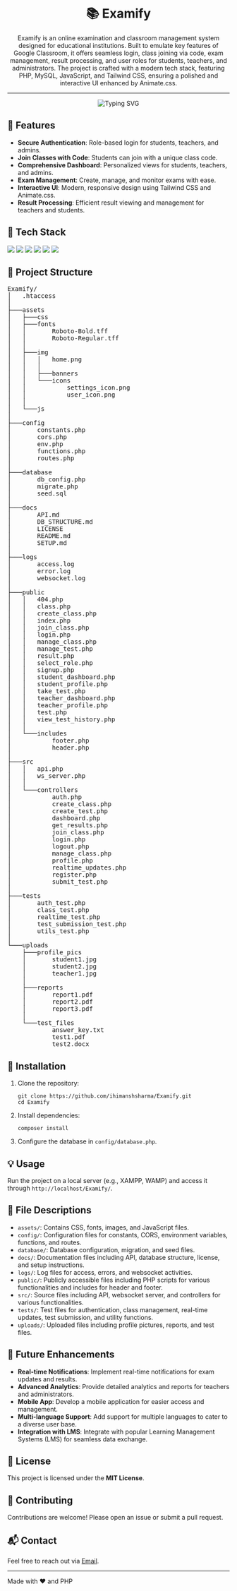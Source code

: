 <h1 align="center">📚 Examify</h1>

<p align="center">
  Examify is an online examination and classroom management system designed for educational institutions. Built to emulate key features of Google Classroom, it offers seamless login, class joining via code, exam management, result processing, and user roles for students, teachers, and administrators. The project is crafted with a modern tech stack, featuring PHP, MySQL, JavaScript, and Tailwind CSS, ensuring a polished and interactive UI enhanced by Animate.css.
</p>

------

<p align="center">
  <img src="https://readme-typing-svg.herokuapp.com?font=Fira+Code&size=22&pause=1000&color=4CAF50&center=true&vCenter=true&width=435&lines=Manage+Exams+Efficiently;Student+and+Teacher+Focused;Secure+and+User-Friendly" alt="Typing SVG">
</p>

<h2 align="left">🌟 Features</h2>
<ul>
  <li><strong>Secure Authentication</strong>: Role-based login for students, teachers, and admins.</li>
  <li><strong>Join Classes with Code</strong>: Students can join with a unique class code.</li>
  <li><strong>Comprehensive Dashboard</strong>: Personalized views for students, teachers, and admins.</li>
  <li><strong>Exam Management</strong>: Create, manage, and monitor exams with ease.</li>
  <li><strong>Interactive UI</strong>: Modern, responsive design using Tailwind CSS and Animate.css.</li>
  <li><strong>Result Processing</strong>: Efficient result viewing and management for teachers and students.</li>
</ul>

<h2 align="left">🔧 Tech Stack</h2>
<p align="left">
  <a href="https://www.html.com/" target="_blank"><img src="https://img.shields.io/badge/HTML-E34C26?style=for-the-badge&logo=html5&logoColor=white"/></a>
  <a href="https://www.php.net/" target="_blank"><img src="https://img.shields.io/badge/PHP-777BB4?style=for-the-badge&logo=php&logoColor=white"/></a>
  <a href="https://www.mysql.com/" target="_blank"><img src="https://img.shields.io/badge/MySQL-4479A1?style=for-the-badge&logo=mysql&logoColor=white"/></a>
  <a href="https://getbootstrap.com/" target="_blank"><img src="https://img.shields.io/badge/Bootstrap-563D7C?style=for-the-badge&logo=bootstrap&logoColor=white"/></a>
  <a href="https://tailwindcss.com/" target="_blank"><img src="https://img.shields.io/badge/Tailwind_CSS-06B6D4?style=for-the-badge&logo=tailwind-css&logoColor=white"/></a>
  <a href="https://github.com/" target="_blank"><img src="https://img.shields.io/badge/GitHub-181717?style=for-the-badge&logo=github&logoColor=white"/></a>
</p>

<h2 align="left">📂 Project Structure</h2>
<pre>
Examify/
│   .htaccess
│
├───assets
│   ├───css
│   ├───fonts
│   │       Roboto-Bold.tff      
│   │       Roboto-Regular.tff   
│   │       
│   ├───img
│   │   │   home.png
│   │   │   
│   │   ├───banners
│   │   └───icons
│   │           settings_icon.png
│   │           user_icon.png
│   │
│   └───js
│
├───config
│       constants.php
│       cors.php
│       env.php
│       functions.php
│       routes.php
│
├───database
│       db_config.php
│       migrate.php
│       seed.sql
│
├───docs
│       API.md
│       DB_STRUCTURE.md
│       LICENSE
│       README.md
│       SETUP.md
│
├───logs
│       access.log
│       error.log
│       websocket.log
│
├───public
│   │   404.php
│   │   class.php
│   │   create_class.php
│   │   index.php
│   │   join_class.php
│   │   login.php
│   │   manage_class.php
│   │   manage_test.php
│   │   result.php
│   │   select_role.php
│   │   signup.php
│   │   student_dashboard.php
│   │   student_profile.php
│   │   take_test.php
│   │   teacher_dashboard.php
│   │   teacher_profile.php
│   │   test.php
│   │   view_test_history.php
│   │
│   └───includes
│           footer.php
│           header.php
│
├───src
│   │   api.php
│   │   ws_server.php
│   │
│   └───controllers
│           auth.php
│           create_class.php
│           create_test.php
│           dashboard.php
│           get_results.php
│           join_class.php
│           login.php
│           logout.php
│           manage_class.php
│           profile.php
│           realtime_updates.php
│           register.php
│           submit_test.php
│
├───tests
│       auth_test.php
│       class_test.php
│       realtime_test.php
│       test_submission_test.php
│       utils_test.php
│
└───uploads
    ├───profile_pics
    │       student1.jpg
    │       student2.jpg
    │       teacher1.jpg
    │
    ├───reports
    │       report1.pdf
    │       report2.pdf
    │       report3.pdf
    │
    └───test_files
            answer_key.txt
            test1.pdf
            test2.docx
</pre>

<h2 align="left">🚀 Installation</h2>
<ol>
  <li>Clone the repository:
    <pre><code>git clone https://github.com/ihimanshsharma/Examify.git
cd Examify</code></pre>
  </li>
  <li>Install dependencies:
    <pre><code>composer install</code></pre>
  </li>
  <li>Configure the database in <code>config/database.php</code>.</li>
</ol>

<h2 align="left">💡 Usage</h2>
<p>
  Run the project on a local server (e.g., XAMPP, WAMP) and access it through <code>http://localhost/Examify/</code>.
</p>

<h2 align="left">📁 File Descriptions</h2>
<ul>
  <li><code>assets/</code>: Contains CSS, fonts, images, and JavaScript files.</li>
  <li><code>config/</code>: Configuration files for constants, CORS, environment variables, functions, and routes.</li>
  <li><code>database/</code>: Database configuration, migration, and seed files.</li>
  <li><code>docs/</code>: Documentation files including API, database structure, license, and setup instructions.</li>
  <li><code>logs/</code>: Log files for access, errors, and websocket activities.</li>
  <li><code>public/</code>: Publicly accessible files including PHP scripts for various functionalities and includes for header and footer.</li>
  <li><code>src/</code>: Source files including API, websocket server, and controllers for various functionalities.</li>
  <li><code>tests/</code>: Test files for authentication, class management, real-time updates, test submission, and utility functions.</li>
  <li><code>uploads/</code>: Uploaded files including profile pictures, reports, and test files.</li>
</ul>

<h2 align="left">🔮 Future Enhancements</h2>
<ul>
  <li><strong>Real-time Notifications</strong>: Implement real-time notifications for exam updates and results.</li>
  <li><strong>Advanced Analytics</strong>: Provide detailed analytics and reports for teachers and administrators.</li>
  <li><strong>Mobile App</strong>: Develop a mobile application for easier access and management.</li>
  <li><strong>Multi-language Support</strong>: Add support for multiple languages to cater to a diverse user base.</li>
  <li><strong>Integration with LMS</strong>: Integrate with popular Learning Management Systems (LMS) for seamless data exchange.</li>
</ul>

<h2 align="left">📝 License</h2>
<p align="left">This project is licensed under the <strong>MIT License</strong>.</p>

<h2 align="left">🤝 Contributing</h2>
<p>
  Contributions are welcome! Please open an issue or submit a pull request.
</p>

<h2 align="left">📬 Contact</h2>
<p align="left">Feel free to reach out via <a href="mailto:talk.himanshsharma@gmail.com">Email</a>.</p>

------

Made with ❤️ and PHP
